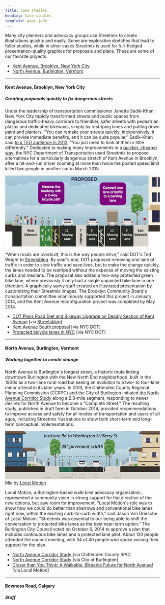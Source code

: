 ```yaml
---
title: Case studies
heading: Case studies
template: page.jade
---
```


Many city planners and advocacy groups use Streetmix to create illustrations quickly and easily. Some are explorative sketches that lead to fuller studies, while in other cases Streetmix is used for full-fledged presentation-quality graphics for proposals and plans. These are some of our favorite projects.


- <a href='#kent-avenue-brookly-new-york-city'>Kent Avenue, Brooklyn, New York City</a>
- <a href='#north-avenue-burlington-vermont'>North Avenue, Burlington, Vermont</a>

---

#### Kent Avenue, Brooklyn, New York City
##### Creating proposals quickly to fix dangerous streets

Under the leadership of transportation commissioner Janette Sadik-Khan, New York City rapidly transformed streets and public spaces from dangerous traffic-heavy corridors to friendlier, safer streets with pedestrian plazas and dedicated bikeways, simply by restriping lanes and putting down paint and planters. "You can remake your streets quickly, inexpensively, it can provide immediate benefits, and it can be quite popular," Sadik-Khan said [to a TED audience in 2013](https://www.ted.com/talks/janette_sadik_khan_new_york_s_streets_not_so_mean_any_more?language=en), "You just need to look at them a little differently." Dedicated to making many improvements in a [quicker, cheaper way](http://www.pps.org/reference/lighter-quicker-cheaper-a-low-cost-high-impact-approach/), the NYC Department of Transportation used Streetmix to propose alternatives for a particularly dangerous stretch of Kent Avenue in Brooklyn, after a hit-and-run driver zooming at more than twice the posted speed limit killed two people in another car in March 2013.

![Proposed Kent Avenue by NYC DOT](/images/case-studies/kent-avenue-proposed.png)

"When roads are overbuilt, this is the way people drive," said DOT's Ted Wright to [Streetsblog](http://www.streetsblog.org/2013/12/18/dot-plans-bike-lane-extension-traffic-calming-on-deadly-section-of-kent-ave/). By year's end, DOT proposed removing one lane of traffic in order to slow traffic and save lives, but to make the change quickly, the lanes needed to be restriped without the expense of moving the existing curbs and medians. The proposal also added a two-way protected green bike lane, where previously it only had a single unpainted bike lane in one direction. A graphically savvy staff created an illustrated presentation by customizing their Streetmix images. The Brooklyn Community Board's transportation committee unanimously supported this project in January 2014, and the Kent Avenue reconfiguration project was completed by May 2014.

<ul class='fa-ul arrows'>
  <li><i class='fa fa-li fa-arrow-circle-o-right'></i> <a href='http://www.streetsblog.org/2013/12/18/dot-plans-bike-lane-extension-traffic-calming-on-deadly-section-of-kent-ave/'>DOT Plans Road Diet and Bikeway Upgrade on Deadly Section of Kent Avenue</a> [via <a href='http://www.streetsblog.org/'>Streetsblog</a>]</li>
  <li><i class='fa fa-li fa-arrow-circle-o-right'></i> <a href='http://www.nyc.gov/html/dot/downloads/pdf/2013-12-kent-ave-improvements-bk-cb1.pdf'>Kent Avenue South proposal</a> [via NYC DOT]</li>
  <li><i class='fa fa-li fa-arrow-circle-o-right'></i> <a href='http://www.streetsblog.org/wp-content/uploads/2014/09/2014-09-03-bicycle-path-data-analysis.pdf'>Protected bicycle lanes in NYC</a> [via NYC DOT]</li>
</ul>

---

#### North Avenue, Burlington, Vermont
##### Working together to create change

North Avenue is Burlington's longest street, a historic route linking downtown Burlington with the New North End neighborhood, built in the 1900s as a two-lane rural road but seeing an evolution to a two- to four-lane minor arterial in its later years. In 2013, the Chittenden County Regional Planning Commission (CCRPC) and the City of Burlington initiated [the North Avenue Corridor Study](http://www.ccrpcvt.org/transportation/corridors/north-avenue-corridor-study/) along a 2.8-mile segment, responding to newer desires for North Avenue to become a "Complete Street." The resulting study, published in draft form in October 2014, provided recommendations to improve access and safety for all modes of transportation and users of all ages, including Streetmix illustrations to show both short-term and long-term conceptual implementations.

![Protected cycletrack option for North Avenue](/images/case-studies/north-avenue-proposed.png)
<span class='caption'>Mix by [Local Motion](http://www.localmotion.org/)</span>

Local Motion, a Burlington-based walk-bike advocacy organization, represented a community voice in strong support for the direction of the new options, but saw room for improvement. “Local Motion's role was to show how we could do better than sharrows and conventional bike lanes right now, within the existing curb-to-curb width,” said Jason Van Driesche of Local Motion.  "Streetmix was essential to our being able to shift the conversation to protected bike lanes as the best near-term option.” The Burlington City Council voted on October 6, 2014 to approve a plan that includes continuous bike lanes and a protected lane pilot.  About 120 people attended the council meeting, with 34 of 40 people who spoke voicing their support for the plan.


<ul class='fa-ul arrows'>
  <li><i class='fa fa-li fa-arrow-circle-o-right'></i> <a href='http://www.localmotion.org/advocacy/complete-streets-and-trails/2458-north-avenue-corridor-study'>North Avenue Corridor Study</a> [via Chittenden County RPC]</li>
  <li><i class='fa fa-li fa-arrow-circle-o-right'></i> <a href='http://www.burlingtonvt.gov/DPW/North-Avenue-Corridor-Study'>North Avenue Corridor Study</a> [via City of Burlington]</li>
  <li><i class='fa fa-li fa-arrow-circle-o-right'></i> <a href='http://www.localmotion.org/advocacy/complete-streets-and-trails/2458-north-avenue-corridor-study'>Closer than You Think: A Walkable, Bikeable Future for North Avenue!</a> [via Local Motion]</li>
</ul>

---

#### Bowness Road, Calgary
##### Stuff


